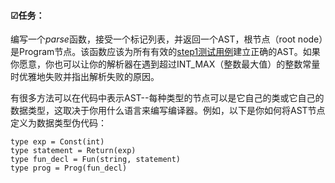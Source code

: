 #### ☑任务：

编写一个*parse*函数，接受一个标记列表，并返回一个AST，根节点（root node）是Program节点。该函数应该为所有有效的[step1测试用例](https://github.com/decaf-lang/minidecaf-tests/tree/master/examples/step1)建立正确的AST。如果你愿意，你也可以让你的解析器在遇到超过INT_MAX（整数最大值）的整数常量时优雅地失败并指出解析失败的原因。

有很多方法可以在代码中表示AST--每种类型的节点可以是它自己的类或它自己的数据类型，这取决于你用什么语言来编写编译器。例如，以下是你如何将AST节点定义为数据类型伪代码：

```
type exp = Const(int)
type statement = Return(exp)
type fun_decl = Fun(string, statement)
type prog = Prog(fun_decl)
```